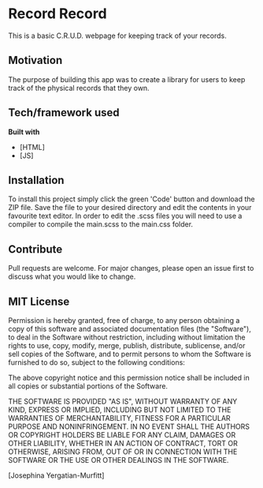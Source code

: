 # Record Record
This is a basic C.R.U.D. webpage for keeping track of your records.

## Motivation
The purpose of building this app was to create a library for users to keep track of the physical records that they own.

## Tech/framework used
<b>Built with</b>
- [HTML]
- [JS]

## Installation
To install this project simply click the green 'Code' button and download the ZIP file. Save the file to your desired directory and edit the contents in your favourite text editor. In order to edit the .scss files you will need to use a compiler to compile the main.scss to the main.css folder.

## Contribute
Pull requests are welcome. For major changes, please open an issue first to discuss what you would like to change.

## MIT License
Permission is hereby granted, free of charge, to any person obtaining a copy
of this software and associated documentation files (the "Software"), to deal
in the Software without restriction, including without limitation the rights
to use, copy, modify, merge, publish, distribute, sublicense, and/or sell
copies of the Software, and to permit persons to whom the Software is
furnished to do so, subject to the following conditions:

The above copyright notice and this permission notice shall be included in all
copies or substantial portions of the Software.

THE SOFTWARE IS PROVIDED "AS IS", WITHOUT WARRANTY OF ANY KIND, EXPRESS OR
IMPLIED, INCLUDING BUT NOT LIMITED TO THE WARRANTIES OF MERCHANTABILITY,
FITNESS FOR A PARTICULAR PURPOSE AND NONINFRINGEMENT. IN NO EVENT SHALL THE
AUTHORS OR COPYRIGHT HOLDERS BE LIABLE FOR ANY CLAIM, DAMAGES OR OTHER
LIABILITY, WHETHER IN AN ACTION OF CONTRACT, TORT OR OTHERWISE, ARISING FROM,
OUT OF OR IN CONNECTION WITH THE SOFTWARE OR THE USE OR OTHER DEALINGS IN THE
SOFTWARE.

[Josephina Yergatian-Murfitt]
